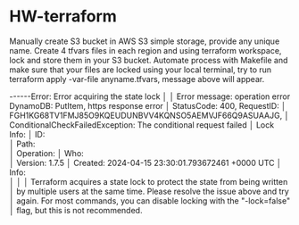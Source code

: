# HW-terraform
Manually create S3 bucket in AWS S3 simple storage, provide any unique name. Create 4 tfvars files in each region and using terraform workspace, lock and store them in your S3 bucket. Automate process with Makefile and make sure that your files are locked using your local terminal, try to run terraform apply -var-file anyname.tfvars, message above will appear. 

------Error: Error acquiring the state lock
│ 
│ Error message: operation error DynamoDB: PutItem, https response error
│ StatusCode: 400, RequestID:
│ FGH1KG68TV1FMJ85O9KQEUDUNBVV4KQNSO5AEMVJF66Q9ASUAAJG,
│ ConditionalCheckFailedException: The conditional request failed
│ Lock Info:
│   ID:        
│   Path:      
│   Operation: 
│   Who:       
│   Version:   1.7.5
│   Created:   2024-04-15 23:30:01.793672461 +0000 UTC
│   Info:      
│ 
│ 
│ Terraform acquires a state lock to protect the state from being written
│ by multiple users at the same time. Please resolve the issue above and try
│ again. For most commands, you can disable locking with the "-lock=false"
│ flag, but this is not recommended.